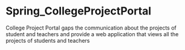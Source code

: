 # Spring_CollegeProjectPortal
College Project Portal gaps the communication about the projects of student and teachers and provide a web application that views all the projects of students and teachers 
